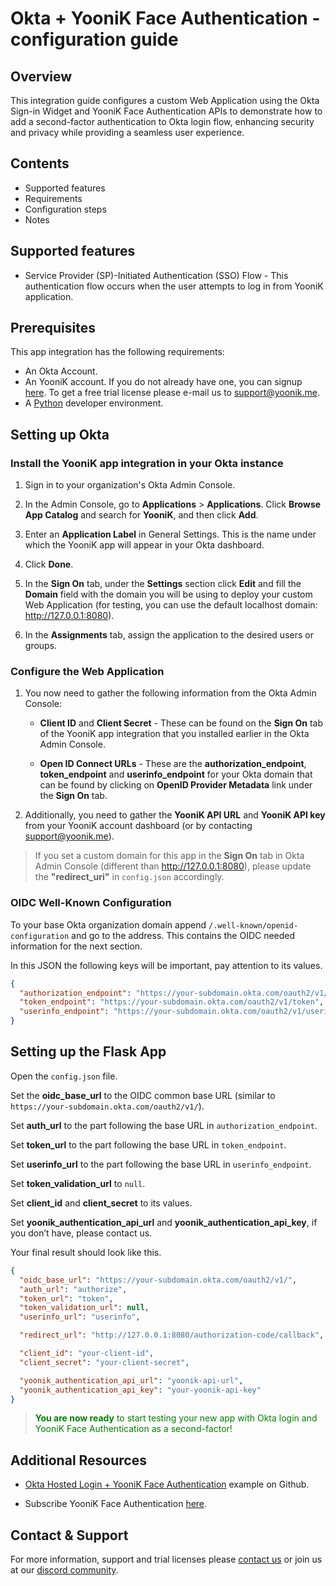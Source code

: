 # Okta + YooniK Face Authentication - configuration guide

## Overview

This integration guide configures a custom Web Application using the Okta Sign-in Widget and YooniK Face Authentication APIs to demonstrate how to add a second-factor authentication to Okta login flow, enhancing security and privacy while providing a seamless user experience.

## Contents

* Supported features
* Requirements
* Configuration steps
* Notes

## Supported features

* Service Provider (SP)-Initiated Authentication (SSO) Flow - This authentication flow occurs when the user attempts to log in from YooniK application.

## Prerequisites

This app integration has the following requirements:

* An Okta Account.
* An YooniK account. If you do not already have one, you can signup [here](https://www.yoonik.me/register). To get a free trial license please e-mail us to [support@yoonik.me](mailto:support@yoonik.me).
* A [Python](https://www.python.org) developer environment.


## Setting up Okta

### Install the YooniK app integration in your Okta instance

1. Sign in to your organization's Okta Admin Console.

2. In the Admin Console, go to  **Applications** > **Applications**. Click **Browse App Catalog** and search for **YooniK**, and then click **Add**.
    
3. Enter an **Application Label** in General Settings. This is the name under which the YooniK app will appear in your Okta dashboard.
    
4. Click **Done**.

5. In the **Sign On** tab, under the **Settings** section click **Edit** and fill the **Domain** field with the domain you will be using to deploy your custom Web Application (for testing, you can use the default localhost domain: http://127.0.0.1:8080).

6. In the **Assignments** tab, assign the application to the desired users or groups.

### Configure the Web Application

1. You now need to gather the following information from the Okta Admin Console:
    
    * **Client ID** and **Client Secret** - These can be found on the **Sign On** tab of the YooniK app integration that you installed earlier in the Okta Admin Console.
        
    * **Open ID Connect URLs** - These are the **authorization_endpoint**, **token_endpoint** and **userinfo_endpoint** for your Okta domain that can be found by clicking on **OpenID Provider Metadata** link under the **Sign On** tab.
     
2. Additionally, you need to gather the **YooniK API URL** and **YooniK API key** from your YooniK account dashboard (or by contacting [support@yoonik.me](mailto:support@yoonik.me)).
    

> If you set a custom domain for this app in the **Sign On** tab in Okta Admin Console (different than http://127.0.0.1:8080), please update the **"redirect_uri"** in `config.json` accordingly.


### OIDC Well-Known Configuration

To your base Okta organization domain append `/.well-known/openid-configuration` and go to the address. This contains the OIDC needed information for the next section.

In this JSON the following keys will be important, pay attention to its values. 

```json
{
  "authorization_endpoint": "https://your-subdomain.okta.com/oauth2/v1/authorize",
  "token_endpoint": "https://your-subdomain.okta.com/oauth2/v1/token",
  "userinfo_endpoint": "https://your-subdomain.okta.com/oauth2/v1/userinfo"
}
```

## Setting up the Flask App

Open the `config.json` file.

Set the **oidc_base_url** to the OIDC common base URL (similar to `https://your-subdomain.okta.com/oauth2/v1/`).

Set **auth_url** to the part following the base URL in `authorization_endpoint`.

Set **token_url** to the part following the base URL in `token_endpoint`.

Set **userinfo_url** to the part following the base URL in `userinfo_endpoint`.

Set **token_validation_url** to `null`.

Set **client_id** and **client_secret** to its values.

Set **yoonik_authentication_api_url** and **yoonik_authentication_api_key**, if you don’t have, please contact us.

Your final result should look like this.

```json
{
  "oidc_base_url": "https://your-subdomain.okta.com/oauth2/v1/",
  "auth_url": "authorize",
  "token_url": "token",
  "token_validation_url": null,
  "userinfo_url": "userinfo",

  "redirect_url": "http://127.0.0.1:8080/authorization-code/callback",

  "client_id": "your-client-id",
  "client_secret": "your-client-secret",

  "yoonik_authentication_api_url": "yoonik-api-url",
  "yoonik_authentication_api_key": "your-yoonik-api-key"
}
```

> <span style="color:green">**You are now ready** to start testing your new app with Okta login and YooniK Face Authentication as a second-factor!</span>
## Additional Resources


*   [Okta Hosted Login + YooniK Face Authentication](https://github.com/dev-yoonik/yoonik-okta-example-python) example on Github.
    
*   Subscribe YooniK Face Authentication [here](https://www.yoonik.me/pricing).
    

## Contact & Support


For more information, support and trial licenses please [contact us](mailto:support@yoonik.me) or join us at our [discord community](https://discord.gg/SqHVQUFNtN).
